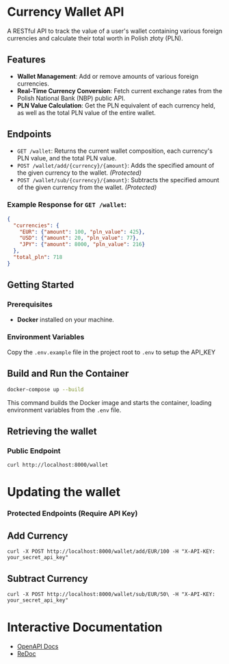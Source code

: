# Currency Wallet API

A RESTful API to track the value of a user's wallet containing various foreign currencies and calculate their total worth in Polish złoty (PLN).

## Features

- **Wallet Management**: Add or remove amounts of various foreign currencies.
- **Real-Time Currency Conversion**: Fetch current exchange rates from the Polish National Bank (NBP) public API.
- **PLN Value Calculation**: Get the PLN equivalent of each currency held, as well as the total PLN value of the entire wallet.

## Endpoints

- `GET /wallet`: Returns the current wallet composition, each currency's PLN value, and the total PLN value.
- `POST /wallet/add/{currency}/{amount}`: Adds the specified amount of the given currency to the wallet. *(Protected)*
- `POST /wallet/sub/{currency}/{amount}`: Subtracts the specified amount of the given currency from the wallet. *(Protected)*

### Example Response for `GET /wallet`:

```json
{
  "currencies": {
    "EUR": {"amount": 100, "pln_value": 425},
    "USD": {"amount": 20, "pln_value": 77},
    "JPY": {"amount": 8000, "pln_value": 216}
  },
  "total_pln": 718
}
```
## Getting Started

### Prerequisites

- **Docker** installed on your machine.

### Environment Variables

Copy the `.env.example` file in the project root to `.env` to setup the API_KEY

## Build and Run the Container

```bash
docker-compose up --build
```
This command builds the Docker image and starts the container, loading environment variables from the `.env` file.

Retrieving the wallet
--------------

### Public Endpoint

`curl http://localhost:8000/wallet`


Updating the wallet
===================
### Protected Endpoints (Require API Key)

Add Currency
------------

`curl -X POST http://localhost:8000/wallet/add/EUR/100 -H "X-API-KEY: your_secret_api_key"`

Subtract Currency
-----------------

`curl -X POST http://localhost:8000/wallet/sub/EUR/50\ -H "X-API-KEY: your_secret_api_key"`

Interactive Documentation
=========================

-   [OpenAPI Docs](http://localhost:8000/docs)
-   [ReDoc](http://localhost:8000/redoc)
